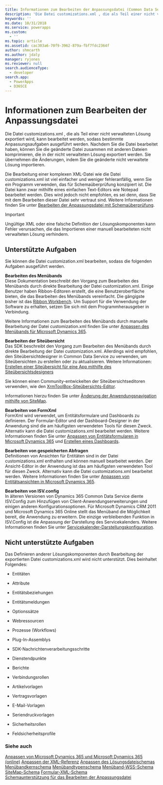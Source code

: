 ```yaml
---
title: Informationen zum Bearbeiten der Anpassungsdatei (Common Data Service) | MicrosoftDocs
description: 'Die Datei customizations.xml , die als Teil einer nicht verwalteten Lösung exportiert wird, kann bearbeitet werden, sodass bestimmte Anpassungsaufgaben ausgeführt werden. Nachdem Sie die Datei bearbeitet haben, können Sie die geänderte Datei zusammen mit anderen Dateien komprimieren, die in der nicht verwalteten Lösung exportiert werden. Sie übernehmen die Änderungen, indem Sie die geänderte nicht verwaltete Lösung importieren.'
keywords: ''
ms.date: 10/31/2018
ms.service: powerapps
ms.custom:
  - ''
ms.topic: article
ms.assetid: cac303a6-70f9-3962-879a-fbf7fdc2364f
author: shmcarth
ms.author: jdaly
manager: ryjones
ms.reviewer: null
search.audienceType:
  - developer
search.app:
  - PowerApps
  - D365CE
---
```


# <a name="when-to-edit-the-customizations-file"></a>Informationen zum Bearbeiten der Anpassungsdatei

Die Datei customizations.xml , die als Teil einer nicht verwalteten Lösung exportiert wird, kann bearbeitet werden, sodass bestimmte Anpassungsaufgaben ausgeführt werden. Nachdem Sie die Datei bearbeitet haben, können Sie die geänderte Datei zusammen mit anderen Dateien komprimieren, die in der nicht verwalteten Lösung exportiert werden. Sie übernehmen die Änderungen, indem Sie die geänderte nicht verwaltete Lösung importieren.  
  
 Die Bearbeitung einer komplexen XML-Datei wie die Datei customizations.xml ist viel einfacher und weniger fehleranfällig, wenn Sie ein Programm verwenden, das für Schemaüberprüfung konzipiert ist. Die Datei kann zwar mithilfe eines einfachen Text-Editors wie Notepad bearbeitet werden. Dies wird jedoch nicht empfohlen, es sei denn, dass Sie mit dem Bearbeiten dieser Datei sehr vertraut sind. Weitere Informationen finden Sie unter [Bearbeiten der Anpassungsdatei mit Schemaüberprüfung](../model-driven-apps/edit-customizations-xml-file-schema-validation.md). 
  
> [!IMPORTANT]
>  Ungültige XML oder eine falsche Definition der Lösungskomponenten kann Fehler verursachen, die das Importieren einer manuell bearbeiteten nicht verwalteten Lösung verhindern.  
  
## <a name="supported-tasks"></a>Unterstützte Aufgaben  
 Sie können die Datei customization.xml bearbeiten, sodass die folgenden Aufgaben ausgeführt werden.  
  
 **Bearbeiten des Menübands**  
 Diese Dokumentation beschreibt den Vorgang zum Bearbeiten des Menübands durch direkte Bearbeitung der Datei customization.xml. Einige Benutzer haben Ribbon-Editoren erstellt, die eine Benutzeroberfläche bieten, die das Bearbeiten des Menübands vereinfacht. Die gängigste bisher ist das [Ribbon Workbench](https://www.develop1.net/public/rwb/ribbonworkbench.aspx). Um Support für die Verwendung der Software zu erhalten, setzen Sie sich mit dem Programmherausgeber in Verbindung.  
  
 Weitere Informationen zum Bearbeiten des Menübands durch manuelle Bearbeitung der Datei customization.xml finden Sie unter [Anpassen des Menübands für Microsoft Dynamics 365](../model-driven-apps/customize-commands-ribbon.md).  
  
 **Bearbeiten der Siteübersicht**  
 Das SDK beschreibt den Vorgang zum Bearbeiten des Menübands durch direkte Bearbeitung der Datei customization.xml. Allerdings wird empfohlen, den Siteübersichtdesigner in Common Data Service zu verwenden, um Siteübersichten zu erstellen oder zu aktualisieren. Weitere Informationen: [Erstellen einer Siteübersicht für eine App mithilfe des Siteübersichtsdesigners](../../maker/model-driven-apps/create-site-map-app.md)
  
 Sie können einen Community-entwickelten der Siteübersichtseditoren verwenden, wie den [XrmToolBox-Siteübersichts-Editor](https://www.xrmtoolbox.com/plugins/MsCrmTools.SiteMapEditor/).   
  
 Informationen hierzu finden Sie unter [Änderung der Anwendungsnavigation mithilfe von SiteMap](/dynamics365/customer-engagement/developer/customize-dev/change-application-navigation-using-sitemap). 
 
  
 **Bearbeiten von FormXml**  
 FormXml wird verwendet, um Entitätsformulare und Dashboards zu definieren. Der Formular-Editor und der Dashboard-Designer in der Anwendung sind die am häufigsten verwendeten Tools für diesen Zweck. Alternativ kann die Datei customizations.xml bearbeitet werden. Weitere Informationen finden Sie unter [Anpassen von Entitätsformularen in Microsoft Dynamics 365](../model-driven-apps/customize-entity-forms.md) und [Erstellen eines Dashboards](../model-driven-apps/create-dashboard.md).
  
 **Bearbeiten von gespeicherten Abfragen**  
 Definitionen von Ansichten für Entitäten sind in der Datei customizations.xml enthalten und können manuell bearbeitet werden. Der Ansicht-Editor in der Anwendung ist das am häufigsten verwendeten Tool für diesen Zweck. Alternativ kann die Datei customizations.xml bearbeitet werden. Weitere Informationen finden Sie unter [Anpassen von Entitätsansichten in Microsoft Dynamics 365](../model-driven-apps/customize-entity-views.md).
  
 **Bearbeiten von ISV.config**  
 In älteren Versionen von Dynamics 365 Common Data Service diente ISV.Config zum Hinzufügen von Client-Anwendungserweiterungen und einigen anderen Konfigurationsoptionen. Für Microsoft Dynamics CRM 2011 und Microsoft Dynamics 365 Online stellt das Menüband die Möglichkeit bereit, die Anwendung zu erweitern. Die einzige verbleibenden Funktion in ISV.Config ist die Anpassung der Darstellung des Servicekalenders. Weitere Informationen finden Sie unter [Servicekalender-Darstellungskonfiguration](/dynamics365/customer-engagement/developer/customize-dev/service-calendar-appearance-configuration).
  
## <a name="unsupported-tasks"></a>Nicht unterstützte Aufgaben  
 Das Definieren anderer Lösungskomponenten durch Bearbeitung der exportierten Datei customizations.xml wird nicht unterstützt. Dies beinhaltet Folgendes:  
  
-   Entitäten  
  
-   Attribute  
  
-   Entitätsbeziehungen  
  
-   Entitätsmeldungen  
  
-   Optionssätze  
  
-   Webressourcen  
  
-   Prozesse (Workflows)  
  
-   Plug-In-Assemblys  
  
-   SDK-Nachrichtenverarbeitungsschritte  
  
-   Dienstendpunkte  
  
-   Berichte  
  
-   Verbindungsrollen  
  
-   Artikelvorlagen  
  
-   Vertragsvorlagen  
  
-   E-Mail-Vorlagen  
  
-   Seriendruckvorlagen  
  
-   Sicherheitsrollen  
  
-   Feldsicherheitsprofile  
  
### <a name="see-also"></a>Siehe auch  
 [Anpassen von Microsoft Dynamics 365 und Microsoft Dynamics 365 (online)](/dynamics365/customer-engagement/developer/customize-dev/customize-applications)   <!-- TODO Need to find the topic in powerapps repo-->
 [Anpassen der XML-Referenz](../model-driven-apps/customization-xml-reference.md) [Anpassen des Lösungsdateischemas](customization-solutions-file-schema.md)  
 [Menübandkernschema](../model-driven-apps/ribbon-core-schema.md) [Menübandtypenschema](../model-driven-apps/ribbon-types-schema.md) [Menüband-WSS-Schema](../model-driven-apps/ribbon-wss-schema.md)   
 [SiteMap-Schema](/dynamics365/customer-engagement/developer/customize-dev/sitemap-schema) [Formular-XML-Schema](../model-driven-apps/form-xml-schema.md)   
 [Schemaunterstützung für das Bearbeiten der Anpassungsdatei](../model-driven-apps/edit-customizations-xml-file-schema-validation.md)